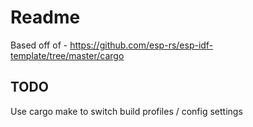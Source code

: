 # Readme

Based off of - https://github.com/esp-rs/esp-idf-template/tree/master/cargo

## TODO

Use cargo make to switch build profiles / config settings
